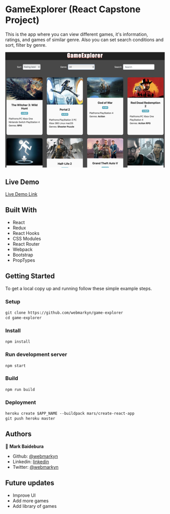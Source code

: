 # GameExplorer (React Capstone Project)

This is the app where you can view different games, it's information, ratings, and games of similar genre. Also you can set search conditions and sort, filter by genre.

![screenshot](./screenshot.png)

## Live Demo

[Live Demo Link](http://game-explorer.herokuapp.com/)

## Built With

- React
- Redux
- React Hooks
- CSS Modules
- React Router
- Webpack
- Bootstrap
- PropTypes

## Getting Started

To get a local copy up and running follow these simple example steps.

### Setup
    git clone https://github.com/webmarkyn/game-explorer
    cd game-explorer
### Install
    npm install
### Run development server
    npm start
### Build
    npm run build
### Deployment
    heroku create $APP_NAME --buildpack mars/create-react-app
    git push heroku master

## Authors

👤 **Mark Baidebura**

- Github: [@webmarkyn](https://github.com/webmarkyn)
- Linkedin: [linkedin](https://www.linkedin.com/in/mark-baidebura/)
- Twitter: [@webmarkyn](https://twitter.com/webmarkyn)

## Future updates  

- Improve UI
- Add more games
- Add library of games

